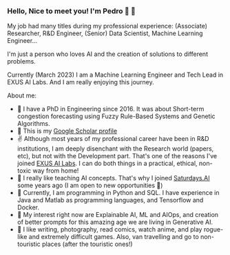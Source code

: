 ### Hello, Nice to meet you! I'm Pedro :japanese_goblin: :wave:

My job had many titles during my professional experience: (Associate) Researcher, R&D Engineer, (Senior) Data Scientist, Machine Learning Engineer...

I'm just a person who loves AI and the creation of solutions to different problems.

Currently (March 2023) I am a Machine Learning Engineer and Tech Lead in EXUS AI Labs. And I am really enjoying this journey.

About me: 
- :tophat: I have a PhD in Engineering since 2016. It was about Short-term congestion forecasting using Fuzzy Rule-Based Systems and Genetic Algorithms. 
- :book: This is my [Google Scholar profile](https://scholar.google.com/citations?user=4KScOXwAAAAJ&hl=es&oi=ao) 
- :v: Although most years of my professional career have been in R&D institutions, I am deeply disenchant with the Research world (papers, etc), but not with the Development part. That's one of the reasons I've joined [EXUS AI Labs](https://www.exusailabs.eu/). I can do both things in a practical, ethical, non-toxic way from home! 
- :metal: I really like teaching AI concepts. That's why I joined [Saturdays.AI](https://saturdays.ai/) some years ago (I am open to new opportunities :eyes:)
- :wrench: Currently, I am programming in Python and SQL. I have experience in Java and Matlab as programming languages, and Tensorflow and Docker.
- :thought_balloon: My interest right now are Explainable AI, ML and AIOps, and creation of better prompts for this amazing age we are living in Generative AI.  
- :green_heart: I like writing, photography, read comics, watch anime, and play rogue-like and extremely difficult games. Also, van travelling and go to non-touristic places (after the touristic ones!)

